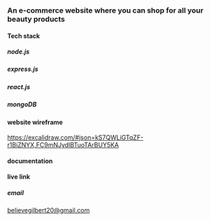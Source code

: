 ### An e-commerce website where you can shop for all your beauty products
#### Tech stack
##### node.js
##### express.js
##### react.js
##### mongoDB
#### website wireframe
https://excalidraw.com/#json=kS7QWLiGTqZF-r1BiZNYX,FC9mNJydIBTuoTArBUY5KA
#### documentation 
#### live link 
##### email
believegilbert20@gmail.com 
